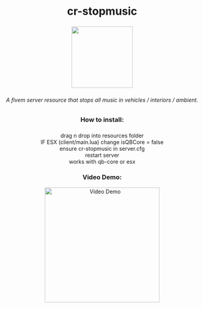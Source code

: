 <h1 align="center">cr-stopmusic</h1>

###

<div align="center">
  <img height="160" src="https://i.ibb.co/92WtqJS/stopmusic.png"  />
</div>

###

<h6 align="center">A fivem server resource that stops all music in vehicles / interiors / ambient.</h6>

###

<h3 align="center">How to install:</h3>

###

<p align="center">drag n drop into resources folder<br>IF ESX (client/main.lua) change isQBCore = false<br>ensure cr-stopmusic in server.cfg<br>restart server <br>works with qb-core or esx</p>

###

<h3 align="center">Video Demo:</h3>

<p align="center">
  <a href="https://streamable.com/guea6f">
    <img src="https://i.ibb.co/92WtqJS/stopmusic.png" alt="Video Demo" width="300"/>
  </a>
</p>

###

